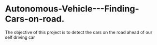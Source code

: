# Autonomous-Vehicle---Finding-Cars-on-road.
The objective of this project is to detect the cars on the road ahead of our self driving car
